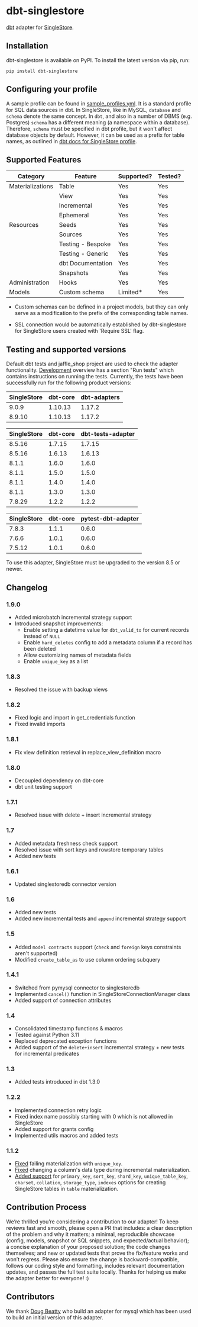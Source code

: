 # dbt-singlestore

[dbt](https://www.getdbt.com/) adapter for [SingleStore](https://www.singlestore.com/).

## Installation

dbt-singlestore is available on PyPI. To install the latest version via pip, run:

```
pip install dbt-singlestore
```

## Configuring your profile

A sample profile can be found in
[sample_profiles.yml](dbt/include/singlestore/sample_profiles.yml). It is a standard profile for SQL data sources in dbt.
In SingleStore, like in MySQL, `database` and `schema` denote the same concept. In `dbt`, and also in a number of DBMS (e.g. Postgres) `schema` has a different meaning (a namespace within a database). Therefore, `schema` must be specified in dbt profile, but it won't affect database objects by default. However, it can be used as a prefix for table names, as outlined in [dbt docs for SingleStore profile](https://docs.getdbt.com/reference/warehouse-profiles/singlestore-profile).

## Supported Features

Category          | Feature           | Supported? | Tested? 
------------------|-------------------|------------|--------
Materializations  | Table             | Yes        | Yes
&nbsp;            | View              | Yes        | Yes
&nbsp;            | Incremental       | Yes        | Yes
&nbsp;            | Ephemeral         | Yes        | Yes
Resources         | Seeds             | Yes        | Yes
&nbsp;            | Sources           | Yes        | Yes
&nbsp;            | Testing - Bespoke | Yes        | Yes
&nbsp;            | Testing - Generic | Yes        | Yes
&nbsp;            | dbt Documentation | Yes        | Yes
&nbsp;            | Snapshots         | Yes        | Yes
Administration    | Hooks             | Yes        | Yes
Models            | Custom schema     | Limited*   | Yes

* Custom schemas can be defined in a project models, but they can only serve as a modification to the prefix of the corresponding table names.

* SSL connection would be automatically established by dbt-singlestore for SingleStore users created with 'Require SSL' flag.

## Testing and supported versions

Default dbt tests and jaffle_shop project are used to check the adapter functionality. [Development](Development.md) overview has a section "Run tests" which contains instructions on running the tests. Currently, the tests have been successfully run for the following product versions:

SingleStore  | dbt-core  | dbt-adapters
-------------|-----------|-------------------
9.0.9        | 1.10.13   | 1.17.2
8.9.10       | 1.10.13   | 1.17.2

SingleStore  | dbt-core  | dbt-tests-adapter
-------------|-----------|-------------------
8.5.16       | 1.7.15    | 1.7.15
8.5.16       | 1.6.13    | 1.6.13
8.1.1        | 1.6.0     | 1.6.0
8.1.1        | 1.5.0     | 1.5.0
8.1.1        | 1.4.0     | 1.4.0
8.1.1        | 1.3.0     | 1.3.0
7.8.29       | 1.2.2     | 1.2.2

SingleStore | dbt-core | pytest-dbt-adapter
------------|----------|-------------------
7.8.3       | 1.1.1    | 0.6.0
7.6.6       | 1.0.1    | 0.6.0
7.5.12      | 1.0.1    | 0.6.0

To use this adapter, SingleStore must be upgraded to the version 8.5 or newer.

## Changelog

### 1.9.0
- Added microbatch incremental strategy support
- Introduced snapshot improvements:
    - Enable setting a datetime value for `dbt_valid_to` for current records instead of `NULL`
    - Enable `hard_deletes` config to add a metadata column if a record has been deleted
    - Allow customizing names of metadata fields
    - Enable `unique_key` as a list

### 1.8.3
- Resolved the issue with backup views

### 1.8.2
- Fixed logic and import in get_credentials function
- Fixed invalid imports

### 1.8.1
- Fix view definition retrieval in replace_view_definition macro

### 1.8.0
- Decoupled dependency on dbt-core
- dbt unit testing support

### 1.7.1
- Resolved issue with delete + insert incremental strategy

### 1.7
- Added metadata freshness check support
- Resolved issue with sort keys and rowstore temporary tables
- Added new tests

### 1.6.1
- Updated singlestoredb connector version

### 1.6
- Added new tests
- Added new incremental tests and `append` incremental strategy support

### 1.5
- Added `model contracts` support (`check` and `foreign` keys constraints aren't supported)
- Modified `create_table_as` to use column ordering subquery

### 1.4.1
- Switched from pymysql connector to singlestoredb
- Implemented `cancel()` function in SingleStoreConnectionManager class
- Added support of connection attributes

### 1.4
- Consolidated timestamp functions & macros
- Tested against Python 3.11
- Replaced deprecated exception functions
- Added support of the `delete+insert` incremental strategy + new tests for incremental predicates

### 1.3
- Added tests introduced in dbt 1.3.0

### 1.2.2
- Implemented connection retry logic
- Fixed index name possibly starting with 0 which is not allowed in SingleStore
- Added support for grants config
- Implemented utils macros and added tests

### 1.1.2
- [Fixed]((https://github.com/memsql/dbt-singlestore/issues/6)) failing materialization with `unique_key`.
- [Fixed](https://github.com/memsql/dbt-singlestore/issues/7) changing a column's data type during incremental materialization.
- [Added support](https://github.com/memsql/dbt-singlestore/issues/5) for `primary_key`, `sort_key`, `shard_key`, `unique_table_key`, `charset`, `collation`, `storage_type`, `indexes` options for creating SingleStore tables in `table` materialization.

## Contribution Process

We’re thrilled you’re considering a contribution to our adapter! To keep reviews fast and smooth, please open a PR that includes: a clear description of the problem and why it matters; a minimal, reproducible showcase (config, models, snapshot or SQL snippets, and expected/actual behavior); a concise explanation of your proposed solution; the code changes themselves; and new or updated tests that prove the fix/feature works and won’t regress. Please also ensure the change is backward-compatible, follows our coding style and formatting, includes relevant documentation updates, and passes the full test suite locally. Thanks for helping us make the adapter better for everyone! :)

## Contributors

We thank [Doug Beatty](https://github.com/dbeatty10) who build an adapter for mysql which has been used to build an initial version of this adapter.
